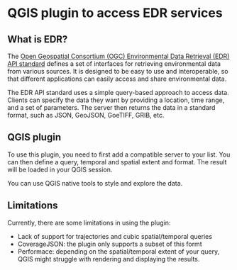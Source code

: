 # QGIS plugin to access EDR services


## What is EDR?

The [Open Geospatial Consortium (OGC) Environmental Data Retrieval (EDR) API standard](https://ogcapi.ogc.org/edr/) defines a set of interfaces for retrieving environmental data from various sources. It is designed to be easy to use and interoperable, so that different applications can easily access and share environmental data.

The EDR API standard uses a simple query-based approach to access data. Clients
can specify the data they want by providing a location, time range, and a set of
parameters. The server then returns the data in a standard format, such as
JSON, GeoJSON, GoeTIFF, GRIB, etc.

## QGIS plugin

To use this plugin, you need to first add a compatible server to your list. You
can then define a query, temporal and spatial extent and format. The result
will be loaded in your QGIS session.

You can use QGIS native tools to style and explore the data.

## Limitations

Currently, there are some limitations in using the plugin:

- Lack of support for trajectories and cubic spatial/temporal queries
- CoverageJSON: the plugin only supports a subset of this formt
- Performace: depending on the spatial/temporal extent of your query, QGIS
might struggle with rendering and displaying the results.

